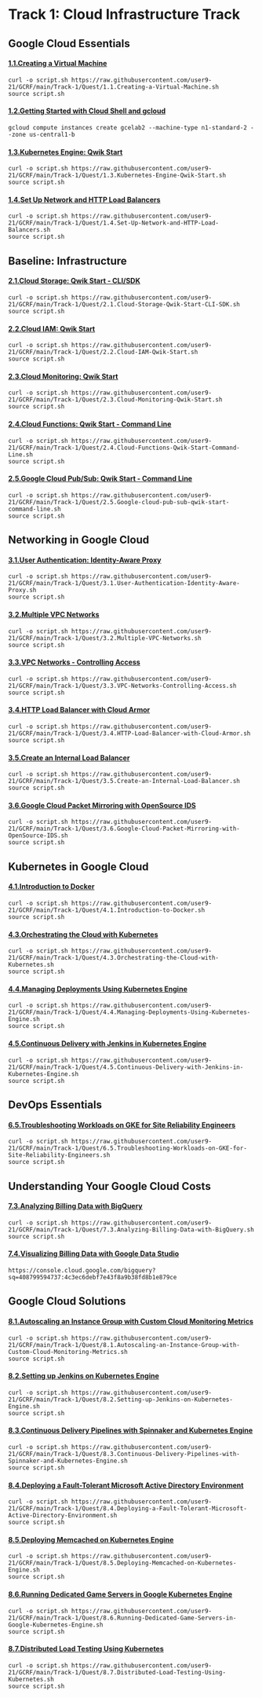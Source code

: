 # Track 1: Cloud Infrastructure Track

## Google Cloud Essentials
#### [1.1.Creating a Virtual Machine](https://github.com/user9-21/GCRF/blob/main/Track-1/Quest/1.1.Creating-a-Virtual-Machine.sh)
```
curl -o script.sh https://raw.githubusercontent.com/user9-21/GCRF/main/Track-1/Quest/1.1.Creating-a-Virtual-Machine.sh
source script.sh

```

#### [1.2.Getting Started with Cloud Shell and gcloud](https://github.com/user9-21/GCRF/blob/main/Track-1/Quest/1.2.Getting-Started-with-Cloud-Shell-and-gcloud.sh)
```
gcloud compute instances create gcelab2 --machine-type n1-standard-2 --zone us-central1-b

```

#### [1.3.Kubernetes Engine: Qwik Start](https://github.com/user9-21/GCRF/blob/main/Track-1/Quest/1.3.Kubernetes-Engine-Qwik-Start.sh)
```
curl -o script.sh https://raw.githubusercontent.com/user9-21/GCRF/main/Track-1/Quest/1.3.Kubernetes-Engine-Qwik-Start.sh
source script.sh

```

#### [1.4.Set Up Network and HTTP Load Balancers](https://github.com/user9-21/GCRF/blob/main/Track-1/Quest/1.4.Set-Up-Network-and-HTTP-Load-Balancers.sh)
```
curl -o script.sh https://raw.githubusercontent.com/user9-21/GCRF/main/Track-1/Quest/1.4.Set-Up-Network-and-HTTP-Load-Balancers.sh
source script.sh

```
## Baseline: Infrastructure
#### [2.1.Cloud Storage: Qwik Start - CLI/SDK](https://github.com/user9-21/GCRF/blob/main/Track-1/Quest/2.1.Cloud-Storage-Qwik-Start-CLI-SDK.sh)
```
curl -o script.sh https://raw.githubusercontent.com/user9-21/GCRF/main/Track-1/Quest/2.1.Cloud-Storage-Qwik-Start-CLI-SDK.sh
source script.sh

```

#### [2.2.Cloud IAM: Qwik Start](https://github.com/user9-21/GCRF/blob/main/Track-1/Quest/2.2.Cloud-IAM-Qwik-Start.sh)
```
curl -o script.sh https://raw.githubusercontent.com/user9-21/GCRF/main/Track-1/Quest/2.2.Cloud-IAM-Qwik-Start.sh
source script.sh

```

#### [2.3.Cloud Monitoring: Qwik Start](https://github.com/user9-21/GCRF/blob/main/Track-1/Quest/2.3.Cloud-Monitoring-Qwik-Start.sh)
```
curl -o script.sh https://raw.githubusercontent.com/user9-21/GCRF/main/Track-1/Quest/2.3.Cloud-Monitoring-Qwik-Start.sh
source script.sh

```

#### [2.4.Cloud Functions: Qwik Start - Command Line](https://github.com/user9-21/GCRF/blob/main/Track-1/Quest/2.4.Cloud-Functions-Qwik-Start-Command-Line.sh)
```
curl -o script.sh https://raw.githubusercontent.com/user9-21/GCRF/main/Track-1/Quest/2.4.Cloud-Functions-Qwik-Start-Command-Line.sh
source script.sh

```

#### [2.5.Google Cloud Pub/Sub: Qwik Start - Command Line](https://github.com/user9-21/GCRF/blob/main/Track-1/Quest/2.5.Google-cloud-pub-sub-qwik-start-command-line.sh)
```
curl -o script.sh https://raw.githubusercontent.com/user9-21/GCRF/main/Track-1/Quest/2.5.Google-cloud-pub-sub-qwik-start-command-line.sh
source script.sh

```
## Networking in Google Cloud
#### [3.1.User Authentication: Identity-Aware Proxy](https://github.com/user9-21/GCRF/blob/main/Track-1/Quest/3.1.User-Authentication-Identity-Aware-Proxy.sh)
```
curl -o script.sh https://raw.githubusercontent.com/user9-21/GCRF/main/Track-1/Quest/3.1.User-Authentication-Identity-Aware-Proxy.sh
source script.sh

```

#### [3.2.Multiple VPC Networks](https://github.com/user9-21/GCRF/blob/main/Track-1/Quest/3.2.Multiple-VPC-Networks.sh)
```
curl -o script.sh https://raw.githubusercontent.com/user9-21/GCRF/main/Track-1/Quest/3.2.Multiple-VPC-Networks.sh
source script.sh

```

#### [3.3.VPC Networks - Controlling Access](https://github.com/user9-21/GCRF/blob/main/Track-1/Quest/3.3.VPC-Networks-Controlling-Access.sh)
```
curl -o script.sh https://raw.githubusercontent.com/user9-21/GCRF/main/Track-1/Quest/3.3.VPC-Networks-Controlling-Access.sh
source script.sh

```

#### [3.4.HTTP Load Balancer with Cloud Armor](https://github.com/user9-21/GCRF/blob/main/Track-1/Quest/3.4.HTTP-Load-Balancer-with-Cloud-Armor.sh)
```
curl -o script.sh https://raw.githubusercontent.com/user9-21/GCRF/main/Track-1/Quest/3.4.HTTP-Load-Balancer-with-Cloud-Armor.sh
source script.sh

```

#### [3.5.Create an Internal Load Balancer](https://github.com/user9-21/GCRF/blob/main/Track-1/Quest/3.5.Create-an-Internal-Load-Balancer.sh)
```
curl -o script.sh https://raw.githubusercontent.com/user9-21/GCRF/main/Track-1/Quest/3.5.Create-an-Internal-Load-Balancer.sh
source script.sh

```

#### [3.6.Google Cloud Packet Mirroring with OpenSource IDS](https://github.com/user9-21/GCRF/blob/main/Track-1/Quest/3.6.Google-Cloud-Packet-Mirroring-with-OpenSource-IDS.sh)
```
curl -o script.sh https://raw.githubusercontent.com/user9-21/GCRF/main/Track-1/Quest/3.6.Google-Cloud-Packet-Mirroring-with-OpenSource-IDS.sh
source script.sh

```

## Kubernetes in Google Cloud
#### [4.1.Introduction to Docker](https://github.com/user9-21/GCRF/blob/main/Track-1/Quest/4.1.Introduction-to-Docker.sh)
```
curl -o script.sh https://raw.githubusercontent.com/user9-21/GCRF/main/Track-1/Quest/4.1.Introduction-to-Docker.sh
source script.sh

```

#### [4.3.Orchestrating the Cloud with Kubernetes](https://github.com/user9-21/GCRF/blob/main/Track-1/Quest/4.3.Orchestrating-the-Cloud-with-Kubernetes.sh)
```
curl -o script.sh https://raw.githubusercontent.com/user9-21/GCRF/main/Track-1/Quest/4.3.Orchestrating-the-Cloud-with-Kubernetes.sh
source script.sh

```

#### [4.4.Managing Deployments Using Kubernetes Engine](https://github.com/user9-21/GCRF/blob/main/Track-1/Quest/4.4.Managing-Deployments-Using-Kubernetes-Engine.sh)
```
curl -o script.sh https://raw.githubusercontent.com/user9-21/GCRF/main/Track-1/Quest/4.4.Managing-Deployments-Using-Kubernetes-Engine.sh
source script.sh

```

#### [4.5.Continuous Delivery with Jenkins in Kubernetes Engine](https://github.com/user9-21/GCRF/blob/main/Track-1/Quest/4.5.Continuous-Delivery-with-Jenkins-in-Kubernetes-Engine.sh)
```
curl -o script.sh https://raw.githubusercontent.com/user9-21/GCRF/main/Track-1/Quest/4.5.Continuous-Delivery-with-Jenkins-in-Kubernetes-Engine.sh
source script.sh

```

## DevOps Essentials
#### [6.5.Troubleshooting Workloads on GKE for Site Reliability Engineers](https://github.com/user9-21/GCRF/blob/main/Track-1/Quest/6.5.Troubleshooting-Workloads-on-GKE-for-Site-Reliability-Engineers.sh)
```
curl -o script.sh https://raw.githubusercontent.com/user9-21/GCRF/main/Track-1/Quest/6.5.Troubleshooting-Workloads-on-GKE-for-Site-Reliability-Engineers.sh
source script.sh

```

## Understanding Your Google Cloud Costs
#### [7.3.Analyzing Billing Data with BigQuery](https://github.com/user9-21/GCRF/blob/main/Track-1/Quest/7.3.Analyzing-Billing-Data-with-BigQuery.sh)
```
curl -o script.sh https://raw.githubusercontent.com/user9-21/GCRF/main/Track-1/Quest/7.3.Analyzing-Billing-Data-with-BigQuery.sh
source script.sh

```
#### [7.4.Visualizing Billing Data with Google Data Studio]()
```
https://console.cloud.google.com/bigquery?sq=408799594737:4c3ec6debf7e43f8a9b38fd8b1e879ce

```

## Google Cloud Solutions
#### [8.1.Autoscaling an Instance Group with Custom Cloud Monitoring Metrics](https://github.com/user9-21/GCRF/blob/main/Track-1/Quest/8.1.Autoscaling-an-Instance-Group-with-Custom-Cloud-Monitoring-Metrics.sh)
```
curl -o script.sh https://raw.githubusercontent.com/user9-21/GCRF/main/Track-1/Quest/8.1.Autoscaling-an-Instance-Group-with-Custom-Cloud-Monitoring-Metrics.sh
source script.sh

```

#### [8.2.Setting up Jenkins on Kubernetes Engine](https://github.com/user9-21/GCRF/blob/main/Track-1/Quest/8.2.Setting-up-Jenkins-on-Kubernetes-Engine.sh)
```
curl -o script.sh https://raw.githubusercontent.com/user9-21/GCRF/main/Track-1/Quest/8.2.Setting-up-Jenkins-on-Kubernetes-Engine.sh
source script.sh

```

#### [8.3.Continuous Delivery Pipelines with Spinnaker and Kubernetes Engine](https://github.com/user9-21/GCRF/blob/main/Track-1/Quest/8.3.Continuous-Delivery-Pipelines-with-Spinnaker-and-Kubernetes-Engine.sh)
```
curl -o script.sh https://raw.githubusercontent.com/user9-21/GCRF/main/Track-1/Quest/8.3.Continuous-Delivery-Pipelines-with-Spinnaker-and-Kubernetes-Engine.sh
source script.sh

```

#### [8.4.Deploying a Fault-Tolerant Microsoft Active Directory Environment](https://github.com/user9-21/GCRF/blob/main/Track-1/Quest/8.4.Deploying-a-Fault-Tolerant-Microsoft-Active-Directory-Environment.sh)
```
curl -o script.sh https://raw.githubusercontent.com/user9-21/GCRF/main/Track-1/Quest/8.4.Deploying-a-Fault-Tolerant-Microsoft-Active-Directory-Environment.sh
source script.sh

```

#### [8.5.Deploying Memcached on Kubernetes Engine](https://github.com/user9-21/GCRF/blob/main/Track-1/Quest/8.5.Deploying-Memcached-on-Kubernetes-Engine.sh)
```
curl -o script.sh https://raw.githubusercontent.com/user9-21/GCRF/main/Track-1/Quest/8.5.Deploying-Memcached-on-Kubernetes-Engine.sh
source script.sh

```

#### [8.6.Running Dedicated Game Servers in Google Kubernetes Engine](https://github.com/user9-21/GCRF/blob/main/Track-1/Quest/8.6.Running-Dedicated-Game-Servers-in-Google-Kubernetes-Engine.sh)
```
curl -o script.sh https://raw.githubusercontent.com/user9-21/GCRF/main/Track-1/Quest/8.6.Running-Dedicated-Game-Servers-in-Google-Kubernetes-Engine.sh
source script.sh

```

#### [8.7.Distributed Load Testing Using Kubernetes](https://github.com/user9-21/GCRF/blob/main/Track-1/Quest/8.7.Distributed-Load-Testing-Using-Kubernetes.sh)
```
curl -o script.sh https://raw.githubusercontent.com/user9-21/GCRF/main/Track-1/Quest/8.7.Distributed-Load-Testing-Using-Kubernetes.sh
source script.sh

```

<!------
## []()
#### []()
```
curl -o script.sh 
source script.sh

```

#### []()
```
curl -o script.sh 
source script.sh

```

#### []()
```
curl -o script.sh 
source script.sh

```

## []()
#### []()
```
curl -o script.sh 
source script.sh

```

#### []()
```
curl -o script.sh 
source script.sh

```

#### []()
```
curl -o script.sh 
source script.sh

```

#### []()
```
curl -o script.sh 
source script.sh

```

#### []()
```
curl -o script.sh 
source script.sh

```

#### []()
```
curl -o script.sh 
source script.sh

```

#### []()
```
curl -o script.sh 
source script.sh

```

#### []()
```
curl -o script.sh 
source script.sh

```

#### []()
```
curl -o script.sh 
source script.sh

```

#### []()
```
curl -o script.sh 
source script.sh

```

#### []()
```
curl -o script.sh 
source script.sh

```

#### []()
```
curl -o script.sh 
source script.sh

```

#### []()
```
curl -o script.sh 
source script.sh

```

#### []()
```
curl -o script.sh 
source script.sh

```

#### []()
```
curl -o script.sh 
source script.sh

```

#### []()
```
curl -o script.sh 
source script.sh

```

#### []()
```
curl -o script.sh 
source script.sh

```

#### []()
```
curl -o script.sh 
source script.sh

```

#### []()
```
curl -o script.sh 
source script.sh

```

#### []()
```
curl -o script.sh 
source script.sh

```

#### []()
```
curl -o script.sh 
source script.sh

```

#### []()
```
curl -o script.sh 
source script.sh

```

#### []()
```
curl -o script.sh 
source script.sh

```

#### []()
```
curl -o script.sh 
source script.sh

```

#### []()
```
curl -o script.sh 
source script.sh

```

#### []()
```
curl -o script.sh 
source script.sh

```

#### []()
```
curl -o script.sh 
source script.sh

```

#### []()
```
curl -o script.sh 
source script.sh

```

#### []()
```
curl -o script.sh 
source script.sh

```

#### []()
```
curl -o script.sh 
source script.sh

```

#### []()
```
curl -o script.sh 
source script.sh

```

#### []()
```
curl -o script.sh 
source script.sh

```

#### []()
```
curl -o script.sh 
source script.sh

```

#### []()
```
curl -o script.sh 
source script.sh

```

#### []()
```
curl -o script.sh 
source script.sh

```

#### []()
```
curl -o script.sh 
source script.sh

```

#### []()
```
curl -o script.sh 
source script.sh

```

#### []()
```
curl -o script.sh 
source script.sh

```

#### []()
```
curl -o script.sh 
source script.sh

```

#### []()
```
curl -o script.sh 
source script.sh

```

#### []()
```
curl -o script.sh 
source script.sh

```

#### []()
```
curl -o script.sh 
source script.sh

```

#### []()
```
curl -o script.sh 
source script.sh

```

#### []()
```
curl -o script.sh 
source script.sh

```

#### []()
```
curl -o script.sh 
source script.sh

```

#### []()
```
curl -o script.sh 
source script.sh

```

#### []()
```
curl -o script.sh 
source script.sh

```

#### []()
```
curl -o script.sh 
source script.sh

```

#### []()
```
curl -o script.sh 
source script.sh

```

#### []()
```
curl -o script.sh 
source script.sh

```

#### []()
```
curl -o script.sh 
source script.sh

```

#### []()
```
curl -o script.sh 
source script.sh

```

#### []()
```
curl -o script.sh 
source script.sh

```

#### []()
```
curl -o script.sh 
source script.sh

```

#### []()
```
curl -o script.sh 
source script.sh

```

#### []()
```
curl -o script.sh 
source script.sh

```

#### []()
```
curl -o script.sh 
source script.sh

```
------->
